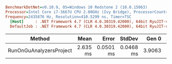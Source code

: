 ``` ini

BenchmarkDotNet=v0.10.9, OS=Windows 10 Redstone 2 (10.0.15063)
Processor=Intel Core i7-3667U CPU 2.00GHz (Ivy Bridge), ProcessorCount=4
Frequency=2435876 Hz, Resolution=410.5299 ns, Timer=TSC
  [Host]     : .NET Framework 4.7 (CLR 4.0.30319.42000), 64bit RyuJIT-v4.7.2115.0
  DefaultJob : .NET Framework 4.7 (CLR 4.0.30319.42000), 64bit RyuJIT-v4.7.2115.0


```
 |                        Method |     Mean |     Error |    StdDev |  Gen 0 | Allocated |
 |------------------------------ |---------:|----------:|----------:|-------:|----------:|
 | RunOnGuAnalyzersProject | 2.635 ms | 0.0501 ms | 0.0468 ms | 3.9063 |  13.69 KB |
